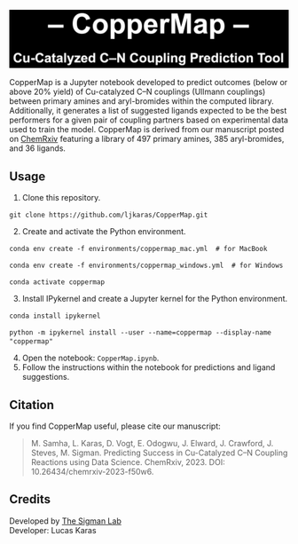 ![CopperMap Logo](CopperMap.png)

CopperMap is a Jupyter notebook developed to predict outcomes (below or above 20% yield) of Cu-catalyzed C–N couplings (Ullmann couplings) between primary amines and aryl-bromides within the computed library. Additionally, it generates a list of suggested ligands expected to be the best performers for a given pair of coupling partners based on experimental data used to train the model. CopperMap is derived from our manuscript posted on [ChemRxiv](https://chemrxiv.org/engage/chemrxiv/article-details/6532eb5cc3693ca993c1ce40) featuring a library of 497 primary amines, 385 aryl-bromides, and 36 ligands.

## Usage

1. Clone this repository.
```shell
git clone https://github.com/ljkaras/CopperMap.git
```
2. Create and activate the Python environment.
```shell 
conda env create -f environments/coppermap_mac.yml  # for MacBook
```
```shell 
conda env create -f environments/coppermap_windows.yml  # for Windows
```
```shell 
conda activate coppermap
```
3. Install IPykernel and create a Jupyter kernel for the Python environment.
```shell 
conda install ipykernel
```
```shell 
python -m ipykernel install --user --name=coppermap --display-name "coppermap"
```
4. Open the notebook: `CopperMap.ipynb`.
5. Follow the instructions within the notebook for predictions and ligand suggestions.

## Citation

If you find CopperMap useful, please cite our manuscript:

> M. Samha, L. Karas, D. Vogt, E. Odogwu, J. Elward, J. Crawford, J. Steves, M. Sigman. Predicting Success in Cu-Catalyzed C–N Coupling Reactions using Data Science. ChemRxiv, 2023. DOI: 10.26434/chemrxiv-2023-f50w6.

## Credits

Developed by [The Sigman Lab](https://www.sigmanlab.com)  
Developer: Lucas Karas
